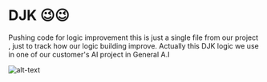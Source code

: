 # DJK 😉😉
Pushing code for logic improvement this is just a single file from our project , just to track how our logic building improve.
Actually this DJK logic we use in one of our customer's AI project in General A.I

![alt-text]('https://www.geeksforgeeks.org/wp-content/uploads/Fig-11.jpg')
